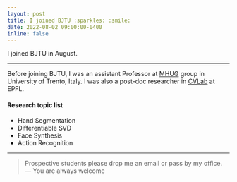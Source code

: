 ```yaml
---
layout: post
title: I joined BJTU :sparkles: :smile:
date: 2022-08-02 09:00:00-0400
inline: false
---
```


I joined BJTU in August.

***
Before joining BJTU, I was an assistant Professor at <a href="http://mhug.disi.unitn.it/#/people">MHUG</a> group in University of Trento, Italy. 
I was also a post-doc researcher in <a href="https://www.epfl.ch/labs/cvlab/">CVLab</a> at EPFL.

#### Research topic list
<ul>
    <li>Hand Segmentation</li>
    <li>Differentiable SVD</li>
    <li>Face Synthesis</li>
    <li>Action Recognition</li>
</ul>

***

> Prospective students please drop me an email or pass by my office.
> — You are always welcome

